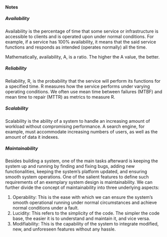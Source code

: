 #### Notes

##### Availability
Availability is the percentage of time that some service or infrastructure is accessible to clients and is operated upon under normal conditions. For example, if a service has 100% availability, it means that the said service functions and responds as intended (operates normally) all the time.

Mathematically, availability, A, is a ratio. The higher the A value, the better.
​

##### Reliability
Reliability, R, is the probability that the service will perform its functions for a specified time. R measures how the service performs under varying operating conditions. We often use mean time between failures (MTBF) and mean time to repair (MTTR) as metrics to measure R.

##### Scalability
Scalability is the ability of a system to handle an increasing amount of workload without compromising performance. A search engine, for example, must accommodate increasing numbers of users, as well as the amount of data it indexes.

##### Maintainability
Besides building a system, one of the main tasks afterward is keeping the system up and running by finding and fixing bugs, adding new functionalities, keeping the system’s platform updated, and ensuring smooth system operations. One of the salient features to define such requirements of an exemplary system design is maintainability. We can further divide the concept of maintainability into three underlying aspects:

1. Operability: This is the ease with which we can ensure the system’s smooth operational running under normal circumstances and achieve normal conditions under a fault.
2. Lucidity: This refers to the simplicity of the code. The simpler the code base, the easier it is to understand and maintain it, and vice versa.
3. Modifiability: This is the capability of the system to integrate modified, new, and unforeseen features without any hassle.